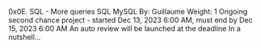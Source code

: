 0x0E. SQL - More queries
SQL
MySQL
 By: Guillaume
 Weight: 1
 Ongoing second chance project - started Dec 13, 2023 6:00 AM, must end by Dec 15, 2023 6:00 AM
 An auto review will be launched at the deadline
In a nutshell…
